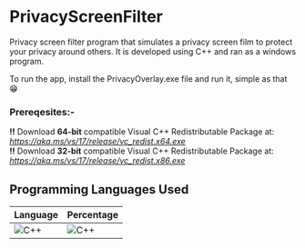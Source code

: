 # PrivacyScreenFilter
Privacy screen filter program that simulates a privacy screen film to protect your privacy around others. It is developed using C++ and ran as a windows program.

To run the app, install the PrivacyOverlay.exe file and run it, simple as that 😁

### **Prereqesites:-**

**!!** Download **64-bit** compatible Visual C++ Redistributable Package at: *https://aka.ms/vs/17/release/vc_redist.x64.exe*                                                                          
**!!** Download **32-bit** compatible Visual C++ Redistributable Package at: *https://aka.ms/vs/17/release/vc_redist.x86.exe*

## Programming Languages Used

| Language | Percentage |
|----------|------------|
| ![C++](https://img.shields.io/badge/-00599C?style=for-the-badge&logo=c%2B%2B&logoColor=white) | ![C++](https://img.shields.io/badge/C++-100%25-00599C) |